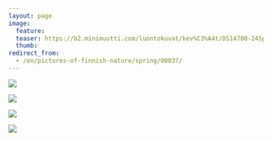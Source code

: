 ```yaml
---
layout: page
image:
  feature:
  teaser: https://b2.minimuutti.com/luontokuvat/kev%C3%A4t/DS14780-245px.jpg
  thumb:
redirect_from:
  - /en/pictures-of-finnish-nature/spring/00037/
---
```


![](https://b2.minimuutti.com/luontokuvat/kev%C3%A4t/DS14780-800px.jpg)

![](https://b2.minimuutti.com/luontokuvat/kev%C3%A4t/DS14781-800px.jpg)

![](https://b2.minimuutti.com/luontokuvat/kev%C3%A4t/DS14783-800px.jpg)

![](https://b2.minimuutti.com/luontokuvat/kev%C3%A4t/DS14784-800px.jpg)
